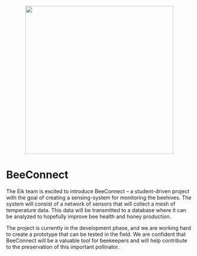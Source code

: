 <div align=center>
<br/>
<img src="https://images.unsplash.com/photo-1568526381923-caf3fd520382?ixlib=rb-1.2.1&q=85&fm=jpg&crop=entropy&cs=srgb&w=3600" width="400">
</div>

# BeeConnect

The Eik team is excited to introduce BeeConnect – a student-driven project with the goal of creating a sensing-system for monitoring the beehives. The system will consist of a network of sensors that will collect a mesh of temperature data. This data will be transmitted to a database where it can be analyzed to hopefully improve bee health and honey production. 

The project is currently in the development phase, and we are working hard to create a prototype that can be tested in the field. We are confident that BeeConnect will be a valuable tool for beekeepers and will help contribute to the preservation of this important pollinator.
